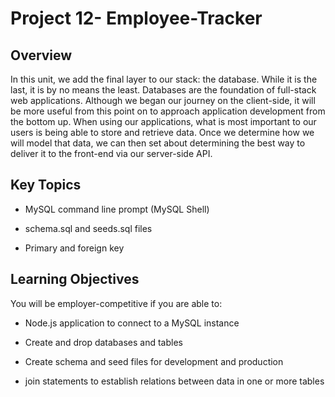 # Project 12- Employee-Tracker

## Overview

In this unit, we add the final layer to our stack: the database. While it is the last, it is by no means the least. Databases are the foundation of full-stack web applications. Although we began our journey on the client-side, it will be more useful from this point on to approach application development from the bottom up. When using our applications, what is most important to our users is being able to store and retrieve data. Once we determine how we will model that data, we can then set about determining the best way to deliver it to the front-end via our server-side API. 


## Key Topics

* MySQL command line prompt (MySQL Shell)

* schema.sql and seeds.sql files

* Primary and foreign key

## Learning Objectives

You will be employer-competitive if you are able to:

* Node.js application to connect to a MySQL instance

* Create and drop databases and tables 

* Create schema and seed files for development and production

* join statements to establish relations between data in one or more tables

